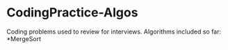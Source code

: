 # CodingPractice-Algos
Coding problems used to review for interviews. Algorithms included so far:  
*MergeSort
